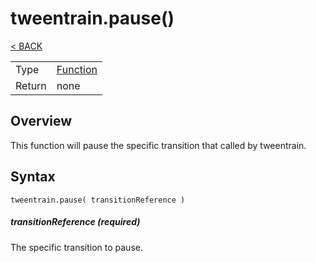 # tweentrain.pause()

[< BACK](README.md)

|||
|:--|:--|
|Type|    [Function](https://docs.coronalabs.com/api/type/Function.html)|
|Return| none|

## Overview
This function will pause the specific transition that called by tweentrain.

## Syntax

    tweentrain.pause( transitionReference )

##### transitionReference (required)
The specific transition to pause.